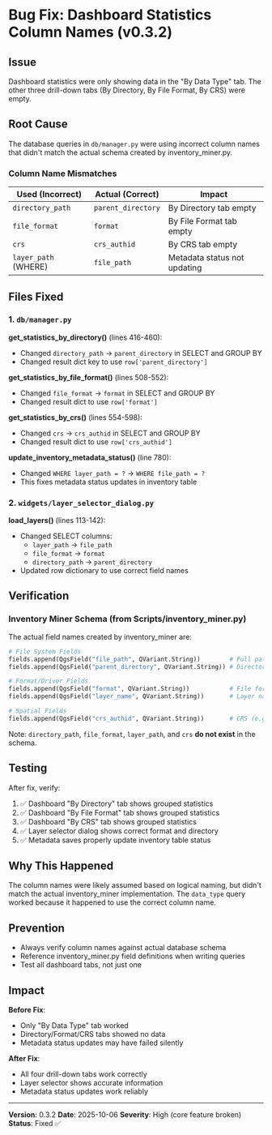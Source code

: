 # Bug Fix: Dashboard Statistics Column Names (v0.3.2)

## Issue

Dashboard statistics were only showing data in the "By Data Type" tab. The other three drill-down tabs (By Directory, By File Format, By CRS) were empty.

## Root Cause

The database queries in `db/manager.py` were using incorrect column names that didn't match the actual schema created by inventory_miner.py.

### Column Name Mismatches

| Used (Incorrect) | Actual (Correct) | Impact |
|-----------------|------------------|---------|
| `directory_path` | `parent_directory` | By Directory tab empty |
| `file_format` | `format` | By File Format tab empty |
| `crs` | `crs_authid` | By CRS tab empty |
| `layer_path` (WHERE) | `file_path` | Metadata status not updating |

## Files Fixed

### 1. `db/manager.py`

**get_statistics_by_directory()** (lines 416-460):
- Changed `directory_path` → `parent_directory` in SELECT and GROUP BY
- Changed result dict key to use `row['parent_directory']`

**get_statistics_by_file_format()** (lines 508-552):
- Changed `file_format` → `format` in SELECT and GROUP BY
- Changed result dict to use `row['format']`

**get_statistics_by_crs()** (lines 554-598):
- Changed `crs` → `crs_authid` in SELECT and GROUP BY
- Changed result dict to use `row['crs_authid']`

**update_inventory_metadata_status()** (line 780):
- Changed `WHERE layer_path = ?` → `WHERE file_path = ?`
- This fixes metadata status updates in inventory table

### 2. `widgets/layer_selector_dialog.py`

**load_layers()** (lines 113-142):
- Changed SELECT columns:
  - `layer_path` → `file_path`
  - `file_format` → `format`
  - `directory_path` → `parent_directory`
- Updated row dictionary to use correct field names

## Verification

### Inventory Miner Schema (from Scripts/inventory_miner.py)

The actual field names created by inventory_miner are:

```python
# File System Fields
fields.append(QgsField("file_path", QVariant.String))        # Full path
fields.append(QgsField("parent_directory", QVariant.String)) # Directory

# Format/Driver Fields
fields.append(QgsField("format", QVariant.String))           # File format
fields.append(QgsField("layer_name", QVariant.String))       # Layer name

# Spatial Fields
fields.append(QgsField("crs_authid", QVariant.String))       # CRS (e.g. EPSG:4326)
```

Note: `directory_path`, `file_format`, `layer_path`, and `crs` **do not exist** in the schema.

## Testing

After fix, verify:
1. ✅ Dashboard "By Directory" tab shows grouped statistics
2. ✅ Dashboard "By File Format" tab shows grouped statistics
3. ✅ Dashboard "By CRS" tab shows grouped statistics
4. ✅ Layer selector dialog shows correct format and directory
5. ✅ Metadata saves properly update inventory table status

## Why This Happened

The column names were likely assumed based on logical naming, but didn't match the actual inventory_miner implementation. The `data_type` query worked because it happened to use the correct column name.

## Prevention

- Always verify column names against actual database schema
- Reference inventory_miner.py field definitions when writing queries
- Test all dashboard tabs, not just one

## Impact

**Before Fix**:
- Only "By Data Type" tab worked
- Directory/Format/CRS tabs showed no data
- Metadata status updates may have failed silently

**After Fix**:
- All four drill-down tabs work correctly
- Layer selector shows accurate information
- Metadata status updates work reliably

---

**Version**: 0.3.2
**Date**: 2025-10-06
**Severity**: High (core feature broken)
**Status**: Fixed ✅
